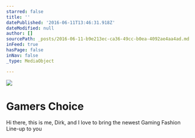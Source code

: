 ```yaml
---
starred: false
title: ''
datePublished: '2016-06-11T13:46:31.918Z'
dateModified: null
author: []
sourcePath: _posts/2016-06-11-b9e213ec-ca36-49cc-b0ea-4092ae4aa4ad.md
inFeed: true
hasPage: false
inNav: false
_type: MediaObject

---
```

![](https://the-grid-user-content.s3-us-west-2.amazonaws.com/af5d58c0-b72d-4254-aef2-92ae2c27c437.jpg)

# Gamers Choice

Hi there, this is me, Dirk, and I love to bring the newest Gaming Fashion Line-up to you